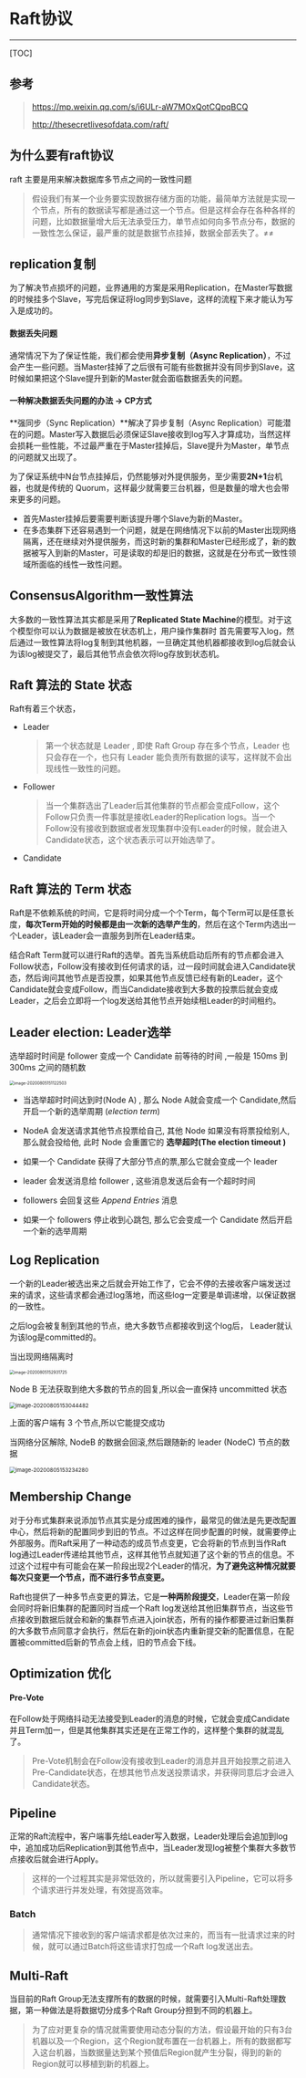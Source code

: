 # Raft协议

---

[TOC]

## 参考

> https://mp.weixin.qq.com/s/i6ULr-aW7MOxQotCQpqBCQ
>
> http://thesecretlivesofdata.com/raft/

## 为什么要有raft协议

raft 主要是用来解决数据库多节点之间的一致性问题

> 假设我们有某一个业务要实现数据存储方面的功能，最简单方法就是实现一个节点，所有的数据读写都是通过这一个节点。但是这样会存在各种各样的问题，比如数据量增大后无法承受压力，单节点如何向多节点分布，数据的一致性怎么保证，最严重的就是数据节点挂掉，数据全部丢失了。≠≠

## replication复制

为了解决节点损坏的问题，业界通用的方案是采用Replication，在Master写数据的时候挂多个Slave，写完后保证将log同步到Slave，这样的流程下来才能认为写入是成功的。

#### 数据丢失问题

通常情况下为了保证性能，我们都会使用**异步复制（Async Replication）**，不过会产生一些问题。当Master挂掉了之后很有可能有些数据并没有同步到Slave，这时候如果把这个Slave提升到新的Master就会面临数据丢失的问题。

#### 一种解决数据丢失问题的办法  -> CP方式

**强同步（Sync Replication）**解决了异步复制（Async Replication）可能潜在的问题。Master写入数据后必须保证Slave接收到log写入才算成功，当然这样会损耗一些性能，不过最严重在于Master挂掉后，Slave提升为Master，单节点的问题就又出现了。

为了保证系统中N台节点挂掉后，仍然能够对外提供服务，至少需要**2N+1**台机器，也就是传统的 Quorum，这样最少就需要三台机器，但是数量的增大也会带来更多的问题。

- 首先Master挂掉后要需要判断该提升哪个Slave为新的Master。
- 在多态集群下还容易遇到一个问题，就是在网络情况下以前的Master出现网络隔离，还在继续对外提供服务，而这时新的集群和Master已经形成了，新的数据被写入到新的Master，可是读取的却是旧的数据，这就是在分布式一致性领域所面临的线性一致性问题。

## ConsensusAlgorithm一致性算法

大多数的一致性算法其实都是采用了**Replicated State Machine**的模型。对于这个模型你可以认为数据是被放在状态机上，用户操作集群时 首先需要写入log，然后通过一致性算法将log复制到其他机器，一旦确定其他机器都接收到log后就会认为该log被提交了，最后其他节点会依次将log存放到状态机。

## Raft 算法的 State 状态

Raft有着三个状态，

- Leader

  > 第一个状态就是 Leader , 即使 Raft Group 存在多个节点，Leader 也只会存在一个，也只有 Leader 能负责所有数据的读写，这样就不会出现线性一致性的问题。

- Follower

  > 当一个集群选出了Leader后其他集群的节点都会变成Follow，这个Follow只负责一件事就是接收Leader的Replication logs。当一个Follow没有接收到数据或者发现集群中没有Leader的时候，就会进入Candidate状态，这个状态表示可以开始选举了。

- Candidate

## Raft 算法的 Term 状态

Raft是不依赖系统的时间，它是将时间分成一个个Term，每个Term可以是任意长度，**每次Term开始的时候都是由一次新的选举产生的**，然后在这个Term内选出一个Leader，该Leader会一直服务到所在Leader结束。

结合Raft Term就可以进行Raft的选举。首先当系统启动后所有的节点都会进入Follow状态，Follow没有接收到任何请求的话，过一段时间就会进入Candidate状态，然后询问其他节点是否投票，如果其他节点反馈已经有新的Leader，这个Candidate就会变成Follow，而当Candidate接收到大多数的投票后就会变成Leader，之后会立即将一个log发送给其他节点开始续租Leader的时间租约。

## Leader election: Leader选举

选举超时时间是 follower 变成一个 Candidate 前等待的时间 ,一般是 150ms 到 300ms 之间的随机数

<img src="../../assets/image-20200805151122503.png" alt="image-20200805151122503" style="zoom:50%;" />

- 当选举超时时间达到时(Node A) , 那么 Node A就会变成一个 Candidate,然后开启一个新的选举周期 (*election term*)
- NodeA 会发送请求其他节点投票给自己, 其他 Node 如果没有将票投给别人,那么就会投给他, 此时 Node 会重置它的 **选举超时(The election timeout )**

- 如果一个 Candidate 获得了大部分节点的票,那么它就会变成一个 leader
- leader 会发送消息给 follower , 这些消息发送后会有一个超时时间

- followers 会回复这些  *Append Entries* 消息
- 如果一个 followers 停止收到心跳包, 那么它会变成一个 Candidate 然后开启一个新的选举周期

## Log Replication

一个新的Leader被选出来之后就会开始工作了，它会不停的去接收客户端发送过来的请求，这些请求都会通过log落地，而这些log一定要是单调递增，以保证数据的一致性。

之后log会被复制到其他的节点，绝大多数节点都接收到这个log后， Leader就认为该log是committed的。

当出现网络隔离时

<img src="../../assets/image-20200805152931725.png" alt="image-20200805152931725" style="zoom:50%;" />

Node B 无法获取到绝大多数的节点的回复,所以会一直保持 uncommitted 状态

<img src="../../assets/image-20200805153044482.png" alt="image-20200805153044482" style="zoom:67%;" />

上面的客户端有 3 个节点,所以它能提交成功

当网络分区解除, NodeB 的数据会回滚,然后跟随新的  leader (NodeC) 节点的数据

<img src="../../assets/image-20200805153234280.png" alt="image-20200805153234280" style="zoom:67%;" />



## Membership Change

对于分布式集群来说添加节点其实是分成困难的操作，最常见的做法是先更改配置中心，然后将新的配置同步到旧的节点。不过这样在同步配置的时候，就需要停止外部服务。而Raft采用了一种动态的成员节点变更，它会将新的节点到当作Raft log通过Leader传递给其他节点，这样其他节点就知道了这个新的节点的信息。不过这个过程中有可能会在某一阶段出现2个Leader的情况，**为了避免这种情况就要每次只变更一个节点，而不进行多节点变更。**

Raft也提供了一种多节点变更的算法，它是**一种两阶段提交**，Leader在第一阶段会同时将新旧集群的配置同时当成一个Raft log发送给其他旧集群节点，当这些节点接收到数据后就会和新的集群节点进入join状态，所有的操作都要进过新旧集群的大多数节点同意才会执行，然后在新的join状态内重新提交新的配置信息，在配置被committed后新的节点会上线，旧的节点会下线。

## **Optimization** 优化

#### Pre-Vote

在Follow处于网络抖动无法接受到Leader的消息的时候，它就会变成Candidate并且Term加一，但是其他集群其实还是在正常工作的，这样整个集群的就混乱了。

> Pre-Vote机制会在Follow没有接收到Leader的消息并且开始投票之前进入Pre-Candidate状态，在想其他节点发送投票请求，并获得同意后才会进入Candidate状态。

## Pipeline

正常的Raft流程中，客户端事先给Leader写入数据，Leader处理后会追加到log中，追加成功后Replication到其他节点中，­当Leader发现log被整个集群大多数节点接收后就会进行Apply。

> 这样的一个过程其实是非常低效的，所以就需要引入Pipeline，它可以将多个请求进行并发处理，有效提高效率。

### Batch

> 通常情况下接收到的客户端请求都是依次过来的，而当有一批请求过来的时候，就可以通过Batch将这些请求打包成一个Raft log发送出去。

## **Multi-Raft**

当目前的Raft Group无法支撑所有的数据的时候，就需要引入Multi-Raft处理数据，第一种做法是将数据切分成多个Raft Group分担到不同的机器上。

> 为了应对更复杂的情况就需要使用动态分裂的方法，假设最开始的只有3台机器以及一个Region，这个Region就布置在一台机器上，所有的数据都写入这台机器，当数据量达到某个预值后Region就产生分裂，得到的新的Region就可以移植到新的机器上。 